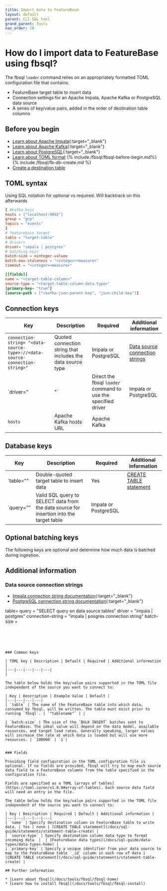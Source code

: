 ```yaml
---
title: Import data to FeatureBase
layout: default
parent: CLI SQL tool
grand_parent: Tools
nav_order: 20
---
```


# How do I import data to FeatureBase using fbsql?

The fbsql `loader` command relies on an appropriately formatted TOML configuration file that contains:
* FeatureBase target table to insert data
* Connection settings for an Apache Impala, Apache Kafka or PostgreSQL data source
* A series of key/value pairs, added in the order of destination table columns

## Before you begin

* [Learn about Apache Impala](https://impala.apache.org/){:target="_blank"}
* [Learn about Apache Kafka](https://kafka.apache.org/documentation/){:target="_blank"}
* [Learn about PostgreSQL](https://www.postgresql.org/docs/){:target="_blank"}
* [Learn about TOML format](https://toml.io/)
{% include /fbsql/fbsql-before-begin.md%}
{% include /fbsql/fb-db-create.md %}
* [Create a destination table](/docs/sql-guide/statements/statement-table-create)

## TOML syntax

Using SQL notation for optional vs required. Will backtrack on this afterwards

```toml
[ #kafka keys
hosts = ["localhost:9092"]
group = "grp"
topics = "events"
]
# featurebase target
table = "target-table"
# drivers
driver= "impala | postgres"
# batching keys
batch-size = <integer-value>
batch-max-staleness = "<integer><measure>"
timeout = "<integer><measure>"

[[fields]]
name = "<target-table-column>"
source-type = "<target-table-column-data-type>"
[primary-key= "true"]
[source-path = ["<kafka-json-parent-key", "json-child-key"]]
```



## Connection keys

| Key | Description | Required | Additional information |
|---|---|---|---|
| `connection-string= "<data-source-type>://<data-source-connection-string>"` | Quoted connection string that includes the data source type | Impala or PostgreSQL | [Data source connection strings](#data-source-connection-strings) |
| `driver="<impala> | <postgres>"` | Direct the fbsql `loader` command to use the specified driver | Impala or PostgreSQL |
| `hosts` | Apache Kafka hosts URL | Apache Kafka |  |

## Database keys

| Key | Description | Required | Additional information |
|---|---|---|---|
| `table="<target-table-name>" | Double-quoted target table to insert data | Yes | [CREATE TABLE statement](/docs/sql-guide/statements/statement-table-create) |
| `query="<SQL Query>" | Valid SQL query to SELECT data from the data source for insertion into the target table | Impala or PostgreSQL |  |

## Optional batching keys

The following keys are optional and determine how much data is batched during ingestion.





## Additional information

### Data source connection strings

* [Impala connection string documentation](https://impala.apache.org/docs/build/html/topics/impala_client.html){:target="_blank"}
* [PostgreSQL connection string documentation](https://www.postgresql.org/docs/current/libpq-connect.html#LIBPQ-CONNSTRING-URIS){:target="_blank"}






table=
query = "SELECT query on data source tables"
driver = "impala | postgres"
connection-string = "impala | posgres connection string"
batch-size =




```





### Common keys

| TOML key | Description | Default | Required | Additional information |
|---|---|---|---|---|
|  

The table below holds the key/value pairs supported in the TOML file independent of the source you want to connect to:

| Key | Description | Example Value | Default |
|---|---|---|---|
| `table` | The name of the FeatureBase table into which data, consumed by fbsql, will be written. The table must exist prior to running `fbsql`. | `"tablename"` | |

| `batch-size` | The size of the `BULK INSERT` batches sent to FeatureBase. The ideal value will depend on the data model, available resources, and target load rates. Generally speaking, larger values will increase the rate at which data is loaded but will use more resources. | `100000` | `1`|


### Fields

Providing field configuration in the TOML configuration file is optional. If no fields are provided, fbsql will try to map each source data field to a FeatureBase columns from the table specified in the configuration file.

Fields are specified as a TOML [arrays of tables](https://toml.io/en/v1.0.0#array-of-tables). Each source data field will need an entry in the file.

The table below holds the key/value pairs supported in the TOML file independent of the source you want to connect to:

| Key | Description | Required | Default | Additional information |
|---|---|---|---|---|
| `name` | Specify destination column in FeatureBase table to write data. | Yes | none | [CREATE TABLE statement](/docs/sql-guide/statements/statement-table-create) |
| `source-type` | Specify destination column data type to format incoming data  |  | [Featurebase data types](/docs/sql-guide/data-types/data-types-home) |
| `primary-key` | Specify a unique identifier from your data source to map to the FeatureBase table `_id` column in each row of data | [CREATE TABLE statement](/docs/sql-guide/statements/statement-table-create) |

## Further information

* [Learn about fbsql](/docs/tools/fbsql/fbsql-home)
* [Learn how to install fbsql](/docs/tools/fbsql/fbsql-install)
